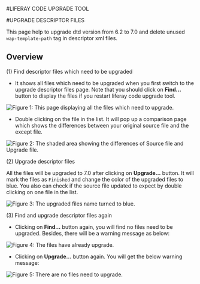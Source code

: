 #LIFERAY CODE UPGRADE TOOL

#UPGRADE DESCRIPTOR FILES 

This page help to upgrade dtd version from 6.2 to 7.0 and delete unused `wap-template-path` tag in descriptor xml files. 

## Overview

(1) Find descriptor files which need to be upgraded

- It shows all files which need to be upgraded when you first switch to the upgrade descriptor files page. Note that you should click on **Find...** button to display the files if you restart liferay code upgrade tool.

![Figure 1: This page displaying all the files which need to upgrade. ](/img/showing-all-the-files.png)

- Double clicking on the file in the list. It will pop up a comparison page which shows the differences between your original source file and the except file.

![Figure 2: The shaded area showing the differences of Source file and Upgrade file. ](/img/comparison-page.png)

(2) Upgrade descriptor files

All the files will be upgraded to 7.0 after clicking on **Upgrade...** button. It will mark the files as `Finished` and change the color of the upgraded files to blue. You also can check if the source file updated to expect by double clicking on one file in the list. 

![Figure 3: The upgraded files name turned to blue. ](/img/upgraded-file-color.png)

(3) Find and upgrade descriptor files again

- Clicking on **Find...** button again, you will find no files need to be upgraded. Besides, there will be a warning message as below:

![Figure 4: The files have already upgrade. ](/img/wraning-message1.png)

- Clicking on **Upgrade...** button again. You will get the below warning message:

![Figure 5: There are no files need to upgrade. ](/img/wraning-message2.png)
